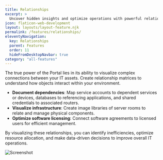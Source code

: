 ```yaml
---
title: Relationships
excerpt: >
  Uncover hidden insights and optimize operations with powerful relationship mapping.
icon: flaticon-web-development
layout: layouts/layout-feature.njk
permalink: /features/relationships/
eleventyNavigation:
  key: Relationships
  parent: Features
  order: 11
  hideFromDesktopNavbar: true
category: "all-features"
---
```


The true power of the Portal lies in its ability to visualize complex connections between your IT assets. Create relationship matrices to understand how objects interact within your environment.

- **Document dependencies**: Map service accounts to dependent services or devices, databases to referencing applications, and shared credentials to associated routers.
- **Visualize infrastructure**: Create image libraries of server rooms to relate and manage physical components.
- **Optimize software licensing**: Connect software agreements to licensed users for efficient management.

By visualizing these relationships, you can identify inefficiencies, optimize resource allocation, and make data-driven decisions to improve overall IT operations.

<img class="img-fluid" src="https://www.itportal.com/v4/images/relationships.png" alt="Screenshot">